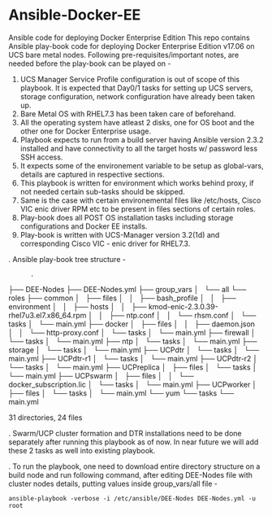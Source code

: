 # Ansible-Docker-EE
Ansible code for deploying Docker Enterprise Edition
This repo contains Ansible play-book code for deploying Docker Enterprise Edition v17.06 on UCS bare metal nodes. Following pre-requisites/important notes, are needed before the play-book can be played on -

  1. UCS Manager Service Profile configuration is out of scope of this playbook. It is expected that Day0/1 tasks for setting up UCS servers, storage configuration, network configuration have already been taken up. 
  2. Bare Metal OS with RHEL7.3 has been taken care of beforehand.
  3. All the operating system have atleast 2 disks, one for OS boot and the other one for Docker Enterprise usage.
  4. Playbook expects to run from a build server having Ansible version 2.3.2 installed and have connectivity to all the target hosts w/ password less SSH access. 
  5. It expects some of the environement variable to be setup as global-vars, details are captured in respective sections.
  6. This playbook is written for environment which works behind proxy, if not needed certain sub-tasks should be skipped.
  7. Same is the case with certain environemental files like /etc/hosts, Cisco VIC enic driver RPM etc to be present in files sections of certain roles.
  8. Play-book does all POST OS installation tasks including storage configurations and Docker EE installs. 
  9. Play-book is written with UCS-Manager version 3.2(1d) and corresponding Cisco VIC - enic driver for RHEL7.3.
  
  
. Ansible play-book tree structure -

          .
├── DEE-Nodes
├── DEE-Nodes.yml
├── group_vars
│   └── all
└── roles
    ├── common
    │   ├── files
    │   │   ├── bash_profile
    │   │   ├── environment
    │   │   ├── hosts
    │   │   ├── kmod-enic-2.3.0.39-rhel7u3.el7.x86_64.rpm
    │   │   ├── ntp.conf
    │   │   └── rhsm.conf
    │   └── tasks
    │       └── main.yml
    ├── docker
    │   ├── files
    │   │   ├── daemon.json
    │   │   └── http-proxy.conf
    │   └── tasks
    │       └── main.yml
    ├── firewall
    │   └── tasks
    │       └── main.yml
    ├── ntp
    │   └── tasks
    │       └── main.yml
    ├── storage
    │   └── tasks
    │       └── main.yml
    ├── UCPdtr
    │   └── tasks
    │       └── main.yml
    ├── UCPdtr-r1
    │   └── tasks
    │       └── main.yml
    ├── UCPdtr-r2
    │   └── tasks
    │       └── main.yml
    ├── UCPreplica
    │   ├── files
    │   └── tasks
    │       └── main.yml
    ├── UCPswarm
    │   ├── files
    │   │   └── docker_subscription.lic
    │   └── tasks
    │       └── main.yml
    ├── UCPworker
    │   ├── files
    │   └── tasks
    │       └── main.yml
    └── yum
        └── tasks
            └── main.yml

31 directories, 24 files

. Swarm/UCP cluster formation and DTR installations need to be done separately after running this playbook as of now. In near future we will add these 2 tasks as well into existing playbook. 

. To run the playbook, one need to download entire directory structure on a build node and run following command, after editing DEE-Nodes file with cluster nodes details, putting values inside group_vars/all file -

  `ansible-playbook -verbose -i /etc/ansible/DEE-Nodes DEE-Nodes.yml -u root` 
